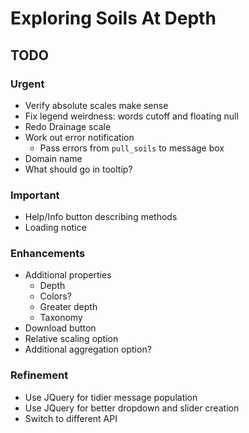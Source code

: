 # Exploring Soils At Depth

## TODO

### Urgent

 - Verify absolute scales make sense
 - Fix legend weirdness: words cutoff and floating null
 - Redo Drainage scale
 - Work out error notification
    - Pass errors from `pull_soils` to message box
 - Domain name
 - What should go in tooltip?

### Important

 - Help/Info button describing methods
 - Loading notice

### Enhancements

 - Additional properties
    - Depth
    - Colors?
    - Greater depth
    - Taxonomy
 - Download button
 - Relative scaling option
 - Additional aggregation option?

### Refinement

 - Use JQuery for tidier message population
 - Use JQuery for better dropdown and slider creation
 - Switch to different API
